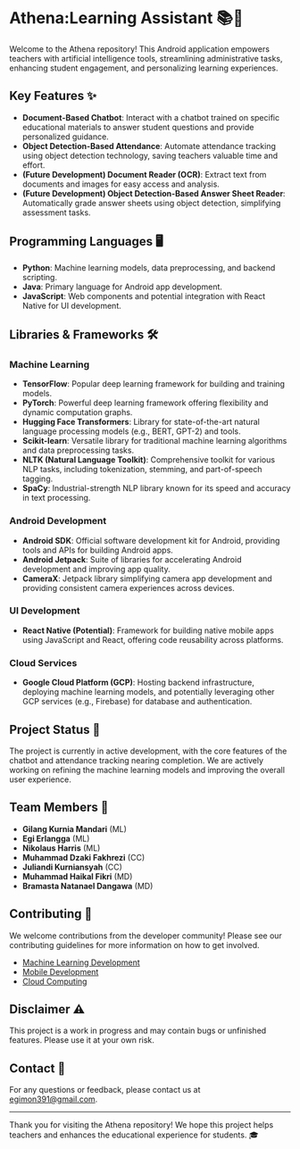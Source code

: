# Athena:Learning Assistant 📚🤖

Welcome to the Athena repository! This Android application empowers teachers with artificial intelligence tools, streamlining administrative tasks, enhancing student engagement, and personalizing learning experiences.

## Key Features ✨

- **Document-Based Chatbot**: Interact with a chatbot trained on specific educational materials to answer student questions and provide personalized guidance.
- **Object Detection-Based Attendance**: Automate attendance tracking using object detection technology, saving teachers valuable time and effort.
- **(Future Development) Document Reader (OCR)**: Extract text from documents and images for easy access and analysis.
- **(Future Development) Object Detection-Based Answer Sheet Reader**: Automatically grade answer sheets using object detection, simplifying assessment tasks.

## Programming Languages 🖥️

- **Python**: Machine learning models, data preprocessing, and backend scripting.
- **Java**: Primary language for Android app development.
- **JavaScript**: Web components and potential integration with React Native for UI development.

## Libraries & Frameworks 🛠️

### Machine Learning
- **TensorFlow**: Popular deep learning framework for building and training models.
- **PyTorch**: Powerful deep learning framework offering flexibility and dynamic computation graphs.
- **Hugging Face Transformers**: Library for state-of-the-art natural language processing models (e.g., BERT, GPT-2) and tools.
- **Scikit-learn**: Versatile library for traditional machine learning algorithms and data preprocessing tasks.
- **NLTK (Natural Language Toolkit)**: Comprehensive toolkit for various NLP tasks, including tokenization, stemming, and part-of-speech tagging.
- **SpaCy**: Industrial-strength NLP library known for its speed and accuracy in text processing.

### Android Development
- **Android SDK**: Official software development kit for Android, providing tools and APIs for building Android apps.
- **Android Jetpack**: Suite of libraries for accelerating Android development and improving app quality.
- **CameraX**: Jetpack library simplifying camera app development and providing consistent camera experiences across devices.

### UI Development
- **React Native (Potential)**: Framework for building native mobile apps using JavaScript and React, offering code reusability across platforms.

### Cloud Services
- **Google Cloud Platform (GCP)**: Hosting backend infrastructure, deploying machine learning models, and potentially leveraging other GCP services (e.g., Firebase) for database and authentication.

## Project Status 🚀

The project is currently in active development, with the core features of the chatbot and attendance tracking nearing completion. We are actively working on refining the machine learning models and improving the overall user experience.

## Team Members 👥

- **Gilang Kurnia Mandari** (ML)
- **Egi Erlangga** (ML)
- **Nikolaus Harris** (ML)
- **Muhammad Dzaki Fakhrezi** (CC)
- **Juliandi Kurniansyah** (CC)
- **Muhammad Haikal Fikri** (MD)
- **Bramasta Natanael Dangawa** (MD)

## Contributing 🤝

We welcome contributions from the developer community! Please see our contributing guidelines for more information on how to get involved.

- [Machine Learning Development](https://github.com/Athena-Learning-Assistant/Athena-Learning-Assistant/tree/Machine-Learning)
- [Mobile Development](https://github.com/Athena-Learning-Assistant/Athena-Learning-Assistant/tree/Mobile-Development)
- [Cloud Computing](https://github.com/Athena-Learning-Assistant/Athena-Learning-Assistant/tree/Cloud-Computing)

## Disclaimer ⚠️

This project is a work in progress and may contain bugs or unfinished features. Please use it at your own risk.

## Contact 📧

For any questions or feedback, please contact us at egimon391@gmail.com.

---

Thank you for visiting the Athena repository! We hope this project helps teachers and enhances the educational experience for students. 🎓
